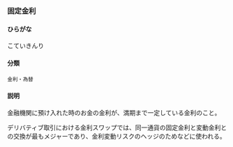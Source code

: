 <div style="display:none;">

## [あ行](securities-terms?id=あ行)
## [か行](securities-terms?id=か行)

</div>

### 固定金利

#### ひらがな

こていきんり

#### 分類

`金利・為替`

#### 説明

金融機関に預け入れた時のお金の金利が、満期まで一定している金利のこと。
 
デリバティブ取引における金利スワップでは、同一通貨の固定金利と変動金利との交換が最もメジャーであり、金利変動リスクのヘッジのためなどに使われる。

<div style="display:none;">

## [さ行](securities-terms?id=さ行)
## [た行](securities-terms?id=た行)
## [な行](securities-terms?id=な行)
## [は行](securities-terms?id=は行)
## [ま行](securities-terms?id=ま行)
## [や行](securities-terms?id=や行)
## [ら行](securities-terms?id=ら行)
## [わ行](securities-terms?id=わ行)
## [英数字・記号](securities-terms?id=英数字・記号)

</div>

